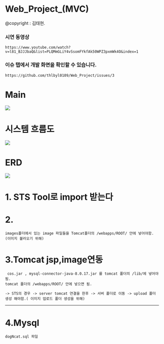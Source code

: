 # Web_Project_(MVC)
 @copyright :  김태현.
 ### 시연 동영상 
    https://www.youtube.com/watch?v=l81_BJJJbaQ&list=PLQMmGLiY4vSsomFYkfAk50WPZ3pxmWk4O&index=1

 ### 이슈 탭에서 개발 화면을 확인할 수 있습니다. 
    https://github.com/thlbyl0109/Web_Project/issues/3
 
# Main
 
  
  
  <img src ="https://github.com/thlbyl0109/Web_Project/blob/main/document/main.png">
     
     
     
     
     
     
 # 시스템 흐름도
   
   <img src ="https://github.com/thlbyl0109/Web_Project/blob/main/document/system_Flow.png">
 
 # ERD 
   <img src ="https://github.com/thlbyl0109/Web_Project/blob/main/document/ERD.png">
 

# 1. STS Tool로 import 받는다 
  
# 2. 
    images폴더에서 있는 image 파일들을 Tomcat폴더의 /webapps/ROOT/ 안에 넣어야함. (이미지 불러오기 위해)


# 3.Tomcat jsp,image연동
     cos.jar , mysql-connector-java-8.0.17.jar 를 tomcat 폴더의 /lib/에 넣어야됨.
    tomcat 폴더의 /webapps/ROOT/ 안에 넣으면 됨.
    
    -> STS의 경우 -> server tomcat 연결을 한후 -> 서버 폴더로 이동 -> upload 폴더 생성 해야함.( 이미지 업로드 폴더 생성을 위해)
****

# 4.Mysql

    dogNcat.sql 파일
